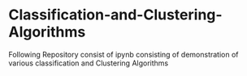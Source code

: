 # Classification-and-Clustering-Algorithms
Following Repository consist of ipynb consisting of demonstration of various classification and Clustering Algorithms
